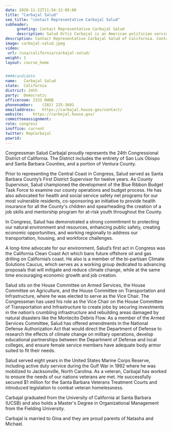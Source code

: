 ```yaml
---
date: 2020-11-22T11:54:12-05:00
title: "Carbajal Salud"
seo_title: "contact Representative Carbajal Salud"
subheader:
     greeting: Contact Representative Carbajal Salud 
     description: Salud Ortiz Carbajal is an American politician serving as the U.S. Representative for California's 24th congressional district since 2017. He is a member of the Democratic Party, and his district covers Santa Maria, San Luis Obispo and Santa Barbara.
description: Contact Representative Carbajal Salud of California. Contact information for Carbajal Salud includes email address, phone number, and mailing address.
image: carbajal-salud.jpeg
video: 
 url: /usa/california/carbajal-salud/
weight: 1
layout: course_home


####candidate
name:	Carbajal Salud
state:	California
district: 24th
party:	Democratic
officeroom:	2331 RHOB
phonenumber:	(202) 225-3601
emailaddress:	https://carbajal.house.gov/contact/
website:	https://carbajal.house.gov/
committeeassignment: 
role: congress
inoffice: current
twitter: RepCarbajal
powrid: 
---
```

Congressman Salud Carbajal proudly represents the 24th Congressional District of California. The District includes the entirety of San Luis Obispo and Santa Barbara Counties, and a portion of Ventura County.

Prior to representing the Central Coast in Congress, Salud served as Santa Barbara County’s First District Supervisor for twelve years. As County Supervisor, Salud championed the development of the Blue Ribbon Budget Task Force to examine our county operations and budget process. He has also advocated for health and social service safety net programs for our most vulnerable residents, co-sponsoring an initiative to provide health insurance for all the County's children and spearheading the creation of a job skills and mentorship program for at-risk youth throughout the County.

In Congress, Salud has demonstrated a strong commitment to protecting our natural environment and resources, enhancing public safety, creating economic opportunities, and working regionally to address our transportation, housing, and workforce challenges.

A long-time advocate for our environment, Salud’s first act in Congress was the California Clean Coast Act which bans future offshore oil and gas drilling on California’s coast. He also is a member of the bi-partisan Climate Solutions Caucus, which serves as a working group dedicated to advancing proposals that will mitigate and reduce climate change, while at the same time encouraging economic growth and job creation. 

Salud sits on the House Committee on Armed Services, the House Committee on Agriculture, and the House Committee on Transportation and Infrastructure, where he was elected to serve as the Vice Chair. The Congressman has used his role as the Vice Chair on the House Committee of Transportation and Infrastructure to create jobs by securing investments in the nation’s crumbling infrastructure and rebuilding areas damaged by natural disasters like the Montecito Debris Flow. As a member of the Armed Services Committee, Salud has offered amendments in the National Defense Authorization Act that would direct the Department of Defense to research the effects of climate change on military operations, develop educational partnerships between the Department of Defense and local colleges, and ensure female service members have adequate body armor suited to fit their needs.

Salud served eight years in the United States Marine Corps Reserve, including active duty service during the Gulf War in 1992 where he was mobilized to Jacksonville, North Carolina. As a veteran, Carbajal has worked to ensure the needs of our nations veterans are met. He successfully secured $1 million for the Santa Barbara Veterans Treatment Courts and introduced legislation to combat veteran homelessness.

Carbajal graduated from the University of California at Santa Barbara (UCSB) and also holds a Master's Degree in Organizational Management from the Fielding University.

Carbajal is married to Gina and they are proud parents of Natasha and Michael.
